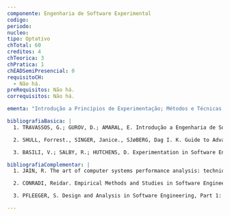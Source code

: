 ```yaml
---
componente: Engenharia de Software Experimental
codigo:  
periodo: 
nucleo:
tipo: Optativo
chTotal: 60 
creditos: 4
chTeorica: 3 
chPratica: 1
chEADSemiPresencial: 0
requisitoCH:
  - Não há.
preRequisitos: Não há.
correquisitos: Não há.

ementa: "Introdução a Princípios de Experimentação; Métodos e Técnicas de Experimentação: Estudo de Caso; Survey; Experimento. Projeto, Execução e Avaliação de Experimentos em Engenharia de Software; Definição de Métricas; Empacotamento e Replicação de Experimentos."

bibliografiaBasica: |
  1. TRAVASSOS, G.; GUROV, D.; AMARAL, E. Introdução a Engenharia de Software Experimental. Technical Report ES-590/02, COPPE/UFRJ, Abril, 2002.

  2. SHULL, Forrest., SINGER, Janice., SJøBERG, Dag I. K. Guide to Advanced Empirical Software Engineering; Springer, 2010.

  3. BASILI, V.; SALBY, R.; HUTCHENS, D. Experimentation in Software Engineering. IEEE Transactions on Software Engineering, SE-12(7):733-743, Julho, 1986.

bibliografiaComplementar: |
  1. JAIN, R. The art of computer systems performance analysis: techniques for experimental design, measurement, simulation and modeling. Wiley, 1991.

  2. CONRADI, Reidar. Empirical Methods and Studies in Software Engineering: Experiences from ESERNET; Springer, 2003.

  3. PFLEEGER, S. Design and Analysis in Software Engineering, Part 1: The Language of Case Studies and Formal Experiments. Software.

---
```

